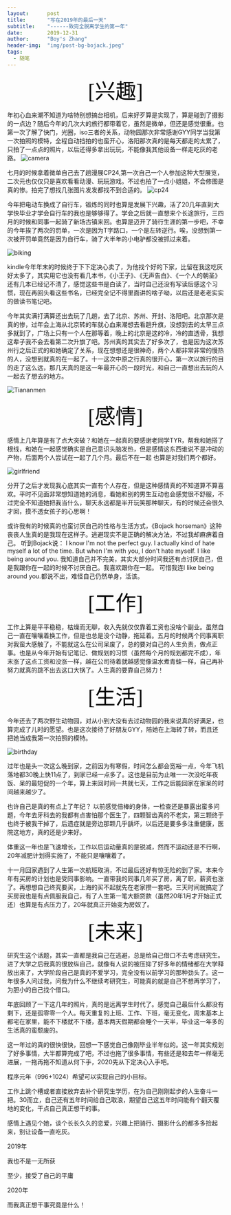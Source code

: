 ```yaml
---
layout:      post
title:       "写在2019年的最后一天"
subtitle:    "------致完全脱离学生的第一年"
date:        2019-12-31
author:      "Boy's Zhang"
header-img:  "img/post-bg-bojack.jpeg"
tags:
  - 随笔
---
```




<p><center><font face="黑体" size=10 color="black">[兴趣]</font></center></p>



年初心血来潮不知道为啥特别想搞台相机，后来好歹算是实现了，算是碰到了摄影的一点边？随后今年的几次大的旅行都带着它，虽然是微单，但还是感觉很重。也第一次了解了快门，光圈，iso三者的关系，动物园那次非常感谢GYY同学当我第一次拍照的模特，全程自动挡拍的也蛮开心，洛阳那次真的是每天都走的太累了，只拍了一点点的照片，以后还得多拿出玩玩，不能像我其他设备一样走吃灰的老路。
![camera](/img/in-post/2019-12-31-years-summury/camera.jpg)

七月的时候拿着微单自己去了趟漫展CP24,第一次自己一个人参加这种大型展览，二次元也仅仅只是喜欢看看动漫、玩玩游戏。不过也拍了一点小姐姐，不会修图是真的惨。拍完了想找几张图片发发都找不到合适的。
![cp24](/img/in-post/2019-12-31-years-summury/cp24.jpg)

今年把电动车换成了自行车，锻炼的同时也算是发展下兴趣，活了20几年直到大学快毕业才学会自行车的我也是够够得了。学会之后就一直想来个长途旅行，三四月的时候和同事一起骑了新场古镇来回。也算是迈开了骑行生涯的第一步吧，不幸的今年挨了两次的罚单，一次是因为T字路口，一个是左转逆行。唉，没想到第一次被开罚单竟然是因为自行车，骑了大半年的小电驴都没被抓过来着。

![biking](/img/in-post/2019-12-31-years-summury/biking.jpg)

kindle今年年末的时候终于下下定决心卖了，为他找个好的下家，比留在我这吃灰好太多了，其实用它也没有看几本书，《小王子》、《无声告白》、《一个人的朝圣》还有几本已经记不清了，感觉这些书是白读了，当时自己还没有写读后感这个习惯，现在再回头看这些书名，已经完全记不得里面讲的啥子呦，以后还是老老实实的做读书笔记吧。


今年其实满打满算还出去玩了几趟，去了北京、苏州、开封、洛阳吧。北京那次是真的惨，过年会上海从北京转的车就心血来潮想去看趟升旗，没想到去的太早三点多就到了，广场上只有一个人在那等着，晚上的北京是这的冷，冷的直透骨，我想这辈子我不会去看第二次升旗了吧。苏州真的其实去了好多次了，也是因为这次苏州行之后正式的和她确定了关系，现在想想还是很神奇，两个人都非常非常的慢热的人，没想到就真的在一起了。十一这次中原之行真的很开心，第一次以旅行的目的走了这么远，那几天真的是这一年最开心的一段时光，和自己一直想出去玩的人一起去了想去的地方。

![Tiananmen](/img/in-post/2019-12-31-years-summury/Tiananmen.jpg)


<p><center><font face="黑体" size=10 color="black">[感情]</font></center></p>
感情上几年算是有了点大突破？和她在一起真的要感谢老同学TYR，帮我和她搭了根线，和她在一起感觉确实是自己意识头脑发热，但是感情这东西谁说不是冲动的产物，后面两个人尝试在一起了几个月。最后不在一起 也算是对我们两个都好。

![girlfriend](/img/in-post/2019-12-31-years-summury/girlfriend.jpg)

分开了之后才发现我心底其实一直有个人存在，但是这种感情真的不知道算不算喜欢。平时不见面非常想知道她的消息，看她和别的男生互动也会感觉很不舒服，不过完全不知道她把我当什么，聊天永远都是半开玩笑那种聊天，有的时候还会很久才回，摸不透女孩子的心思啊！


或许我有的时候真的也蛮讨厌自己的性格与生活方式，《Bojack horseman》这种丧丧人生真的是我现在这样子。逃避现实不是正确的解决方法，不过我却麻痹着自己。
听到Bojack说：
I know I'm not the perfect guy. I actually kind of hate myself a lot of the time. But when I'm with you, I don't hate myself. I like being around you.
我知道自己并不完美，其实大部分时间我还有点讨厌自己，但是我跟你在一起的时候不讨厌自己。我喜欢跟你在一起。
可惜我连I like being around you.都说不出，难怪自己仍然单身，活该。



<p><center><font face="黑体" size=10 color="black">[工作]</font></center></p>

工作上算是平平稳稳，枯燥而无聊，收入先就仅仅靠着工资也没啥个副业。虽然自己一直在嚷嚷着换工作，但是也总是没个动静，拖延着。五月的时候两个同事离职对我蛮大感触了，不能就这么在公司呆废了，总的要对自己的人生负责，做点正事。也是从今年开始有记笔记、做规划的习惯（虽然每个月的规划都完不成），年末涨了这点工资和没涨一样，越在公司待着就越感觉像温水煮青蛙一样，自己再补努力就真的跳不出去这口大锅了。人生真的要靠自己努力！


<p><center><font face="黑体" size=10 color="black">[生活]</font></center></p>
今年还去了两次野生动物园，对从小到大没有去过动物园的我来说真的好满足，也算完成了儿时的愿望。也是这次接待了好朋友GYY，陪她在上海转了转，而且还把她当成我第一次拍照的模特。

![birthday](/img/in-post/2019-12-31-years-summury/birthday.jpg)


过年也是头一次这么晚到家，之前因为有寒假，时间怎么都会宽裕一点，今年飞机落地都30晚上快11点了，到家已经一点多了。这也是目前为止唯一一次没吃年夜饭、呆的最短促的一个年，算上来回时间一共就七天，工作之后能回家在家呆的时间越来越少了。

也许自己是真的有点上了年纪？
以前感觉倍棒的身体，一检查还是暴露出蛮多问题，今年去牙科去的我都有点害怕那个医生了，四颗智齿真的不老实，第三颗终于也终于被我干掉了，后遗症就是旁边那颗几乎龋坏，以后还是要多多注重健康，医院这地方，真的还是少来好。

体重这一年也是飞速增长，工作以后运动量真的是锐减，然而不运动还是不行啊，20年减肥计划得实施了，不能只是嚷嚷着了。


十一月回家遇到了人生第一次航班取消，不过最后还好有惊无险的到了家。本来今年有买房的计划也是受同事影响。一直带我的同事几年买了房，离了职，薪资也涨了。再想想自己终究要买，上海的买不起就先在老家攒一套吧。三天时间就搞定了买房我也是有点佩服我自己，有了人生第一笔大额贷款（虽然20年1月才开始正式还）也算是有点压力了，20年就真正开始变为房奴了。




<p><center><font face="黑体" size=10 color="black">[未来]</font></center></p>

研究生这个话题，其实一直都是我自己在逃避，总是给自己借口不去考虑研究生。进了大学之后我真的很放纵自己，就像有人说的被压抑了好多年的情绪都在大学释放出来了，大学阶段自己是真的不爱学习，完全没有以前学习的那种劲头了。这一年很多人问过我，问我为什么不继续考研究生，可能真的就是自己不想再学习了，为胆小的自己找个借口。

年底回顾了一下这几年的照片，真的是远离学生时代了。感觉自己最后什么都没有剩下，还是孤零零一个人。每天重复的上班、工作、下班，毫无变化，周末基本上都宅在家里，能不下楼就不下楼，基本两天假期都会睡个一天半，毕业这一年多的生活真的蛮颓废的。


这一年过的真的很快很快，回想一下感觉自己像刚毕业半年似的。这一年其实规划了好多事情，大半都算完成了吧，不过也拖了很多事情，有些还是和去年一样毫无进展，一拖再拖不知道从何下手，2020先从下定决心入手吧。

程序元年（996+1024）希望可以实现自己的小目标。

工作上跳个槽或者直接放弃去补个研究生学历，在为自己刚刚起步的人生奋斗一把。30而立，自己还有五年时间给自己取浪，期望自己这五年时间能有个翻天覆地的变化，干点自己真正想干的事。

感情上遇见个她，谈个长长久久的恋爱，兴趣上把骑行、摄影什么的都多多捡起来，别让设备一直吃灰。


2019年

我也不是一无所获

至少，接受了自己的平庸

2020年

而我真正想干事究竟是什么！
